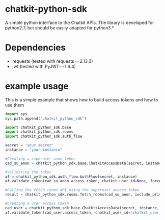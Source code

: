 # chatkit-python-sdk
A simple python interface to the Chatkit APIs.
The library is developed for python2.7, but should be easily adapted for python3.*

# Dependencies
* requests (tested with requests==2.13.0)
* jwt (tested with PyJWT==1.6.4)

# example usage

This is a simple example that shows how to build access tokens and how to use them


```python
import sys
sys.path.append("chatkit_python_sdk")

import chatkit_python_sdk.base
import chatkit_python_sdk.rooms
import chatkit_python_sdk.auth_flow

secret = "your secret"
instance = "your instance"

#Creating a superuser anon token
cad_su_anon = chatkit_python_sdk.base.ChatkitAccessData(secret, instance, superuser=True)

#Validating the token
af = chatkit_python_sdk.auth_flow.AuthFlow(secret, instance)
af.validate_token(cad_su_anon.access_token, chatkit_user_id=None, force_superuser=True)

#Calling the fetch_rooms API using the superuser access token
result = chatkit_python_sdk.rooms.fetch_rooms(cad_su_anon, include_private=True)

#Creating a user access token
cad_user = chatkit_python_sdk.base.ChatkitAccessData(secret, instance, user_id='the_chatkit_user_id')
af.validate_token(cad_user.access_token, chatkit_user_id='chatkit_user_id')